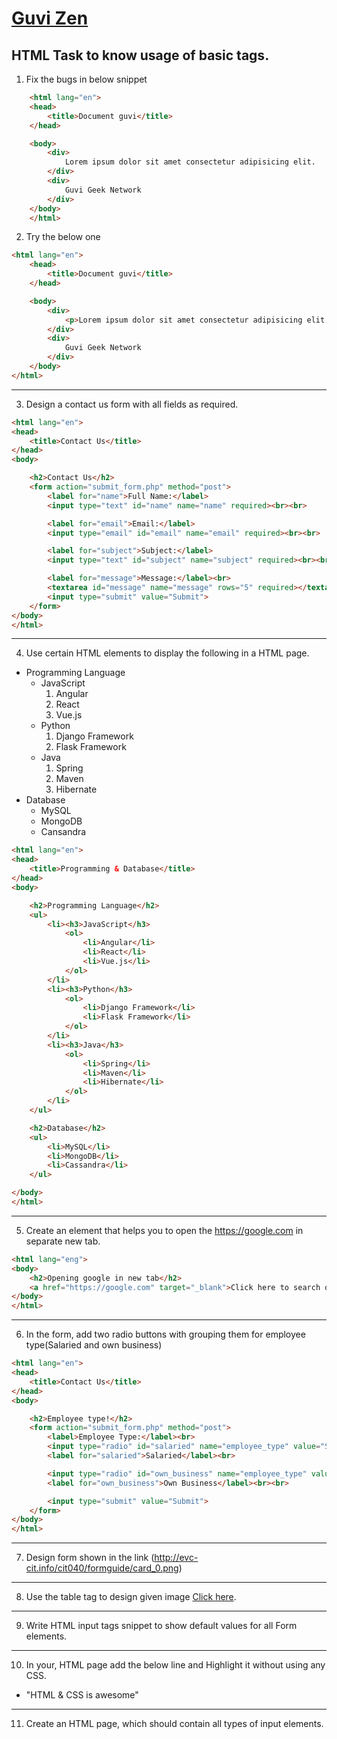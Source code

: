 # [Guvi Zen](https://www.guvi.io/zen/)

## HTML Task to know usage of basic tags.

1. Fix the bugs in below snippet

```HTML
    <html lang="en">
    <head>
        <title>Document guvi</title>
    </head>

    <body>
        <div>
            Lorem ipsum dolor sit amet consectetur adipisicing elit.
        </div>
        <div>
            Guvi Geek Network
        </div>
    </body>
    </html>
```
2. Try the below one

```HTML
<html lang="en">
    <head>
        <title>Document guvi</title>
    </head>

    <body>
        <div>
            <p>Lorem ipsum dolor sit amet consectetur adipisicing elit.</p>
        </div>
        <div>
            Guvi Geek Network
        </div>
    </body>
</html>
```

---

3. Design a contact us form with all fields as required.
```HTML
<html lang="en">
<head>
    <title>Contact Us</title>
</head>
<body>

    <h2>Contact Us</h2>
    <form action="submit_form.php" method="post">
        <label for="name">Full Name:</label>
        <input type="text" id="name" name="name" required><br><br>

        <label for="email">Email:</label>
        <input type="email" id="email" name="email" required><br><br>

        <label for="subject">Subject:</label>
        <input type="text" id="subject" name="subject" required><br><br>

        <label for="message">Message:</label><br>
        <textarea id="message" name="message" rows="5" required></textarea><br><br>
        <input type="submit" value="Submit">
    </form>
</body>
</html>
```

---

4. Use certain HTML elements to display the following in a HTML page.

- Programming Language
  - JavaScript
    1. Angular
    2. React
    3. Vue.js
  - Python
    1. Django Framework
    2. Flask Framework
  - Java
    1. Spring
    2. Maven
    3. Hibernate
- Database
  - MySQL
  - MongoDB
  - Cansandra

```HTML
<html lang="en">
<head>
    <title>Programming & Database</title>
</head>
<body>

    <h2>Programming Language</h2>
    <ul>
        <li><h3>JavaScript</h3>
            <ol>
                <li>Angular</li>
                <li>React</li>
                <li>Vue.js</li>
            </ol>
        </li>
        <li><h3>Python</h3>
            <ol>
                <li>Django Framework</li>
                <li>Flask Framework</li>
            </ol>
        </li>
        <li><h3>Java</h3>
            <ol>
                <li>Spring</li>
                <li>Maven</li>
                <li>Hibernate</li>
            </ol>
        </li>
    </ul>

    <h2>Database</h2>
    <ul>
        <li>MySQL</li>
        <li>MongoDB</li>
        <li>Cassandra</li>
    </ul>

</body>
</html>
```
---

5. Create an element that helps you to open the https://google.com in separate new tab.
```HTML
<html lang="eng">
<body>
    <h2>Opening google in new tab</h2>
    <a href="https://google.com" target="_blank">Click here to search on Google</a>
</body>
</html>
```
---

6. In the form, add two radio buttons with grouping them for employee type(Salaried and own business)
```HTML
<html lang="en">
<head>
    <title>Contact Us</title>
</head>
<body>

    <h2>Employee type!</h2>
    <form action="submit_form.php" method="post">
        <label>Employee Type:</label><br>
        <input type="radio" id="salaried" name="employee_type" value="Salaried" required>
        <label for="salaried">Salaried</label><br>

        <input type="radio" id="own_business" name="employee_type" value="Own Business" required>
        <label for="own_business">Own Business</label><br><br>

        <input type="submit" value="Submit">
    </form>
</body>
</html>
```
---

7. Design form shown in the link (http://evc-cit.info/cit040/formguide/card_0.png)

---

8. Use the table tag to design given image [Click here](https://www.bapugraphics.com/assets/img/port_upload_dir/table-4.jpg).

---

9. Write HTML input tags snippet to show default values for all Form elements.

---

10. In your, HTML page add the below line and Highlight it without using any CSS.

- "HTML & CSS is awesome"

---

11. Create an HTML page, which should contain all types of input elements.
